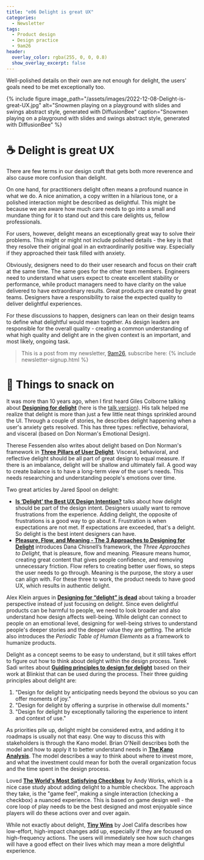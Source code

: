```yaml
---
title: "e06 Delight is great UX"
categories:
  - Newsletter
tags:
  - Product design
  - Design practice
  - 9am26
header:
  overlay_color: rgba(255, 0, 0, 0.8)
  show_overlay_excerpt: false
---
```

Well-polished details on their own are not enough for delight, the users' goals need to be met exceptionally too.

{% include figure image_path="/assets/images/2022-12-08-Delight-is-great-UX.jpg" alt="Snowmen playing on a playground with slides and swings abstract style, generated with DiffusionBee" caption="Snowmen playing on a playground with slides and swings abstract style, generated with DiffusionBee" %}

# ☕ Delight is great UX

There are few terms in our design craft that gets both more reverence and also cause more confusion than delight.

On one hand, for practitioners delight often means a profound nuance in what we do. A nice animation, a copy written in a hilarious tone, or a polished interaction might be described as delightful. This might be because we are aware how much care needs to go into a small and mundane thing for it to stand out and this care delights us, fellow professionals.

For users, however, delight means an exceptionally great way to solve their problems. This might or might not include polished details - the key is that they resolve their original goal in an extraordinarily positive way. Especially if they approached their task filled with anxiety.

Obviously, designers need to do their user research and focus on their craft at the same time. The same goes for the other team members. Engineers need to understand what users expect to create excellent stability or performance, while product managers need to have clarity on the value delivered to have extraordinary results. Great products are created by great teams. Designers have a responsibility to raise the expected quality to deliver delightful experiences.

For these discussions to happen, designers can lean on their design teams to define what delightful would mean together. As design leaders are responsible for the overall quality - creating a common understanding of what high quality and delight are in the given context is an important, and most likely, ongoing task.

> This is a post from my newsletter, [9am26](https://polgarp.com/categories/newsletter/), subscribe here:
> {% include newsletter-signup.html %}

# 🍪 Things to snack on

It was more than 10 years ago, when I first heard Giles Colborne talking about **[Designing for delight](https://www.cxpartners.co.uk/our-thinking/designing_for_delight)** (here is the [talk version](https://www.youtube.com/watch?v=kInJRMr1OW4)). His talk helped me realize that delight is more than just a few little neat things sprinkled around the UI. Through a couple of stories, he describes delight happening when a user's anxiety gets resolved. This has three types: reflective, behavioral, and visceral (based on Don Norman's Emotional Design).   

Therese Fessenden also writes about delight based on Don Norman's framework in **[Three Pillars of User Delight](https://www.nngroup.com/articles/pillars-user-delight/)**. Visceral, behavioral, and reflective delight should be all part of great design to equal measure. If there is an imbalance, delight will be shallow and ultimately fail. A good way to create balance is to have a long-term view of the user's needs. This needs researching and understanding people's emotions over time.

Two great articles by Jared Spool on delight:
- **[Is ‘Delight’ the Best UX Design Intention?](https://jmspool.medium.com/is-delight-the-best-ux-design-intention-331053fca4b1)** talks about how delight should be part of the design intent. Designers usually want to remove frustrations from the experience. Adding delight, the opposite of frustrations is a good way to go about it. Frustration is when expectations are not met. If expectations are exceeded, that's a delight. So delight is the best intent designers can have.
- **[Pleasure, Flow, and Meaning - The 3 Approaches to Designing for Delight](https://articles.uie.com/pleasure_flow_and_meaning/)** introduces Dana Chisnell’s framework, the *Three Approaches to Delight*, that is pleasure, flow and meaning. Pleasure means humor, creating great content that gives people confidence, and removing unnecessary friction. Flow refers to creating better user flows, so steps the user needs to go through. Meaning is the purpose, the story a user can align with. For these three to work, the product needs to have good UX, which results in authentic delight.

Alex Klein argues in **[Designing for “delight” is dead](https://uxdesign.cc/designing-for-delight-is-dead-677bca6aebd1)** about taking a broader perspective instead of just focusing on delight. Since even delightful products can be harmful to people, we need to look broader and also understand how design affects well-being. While delight can connect to people on an emotional level, designing for well-being strives to understand people's deeper stories and the deeper value they are getting. The article also introduces the *Periodic Table of Human Elements* as a framework to humanize products.

Delight as a concept seems to be easy to understand, but it still takes effort to figure out how to think about delight within the design process. Tarek Sadi writes about **[Guiding principles to design for delight](https://uxplanet.org/guiding-principles-to-design-for-delight-a1d04a809fd9)** based on their work at Blinkist that can be used during the process. Their three guiding principles about delight are:
1. "Design for delight by anticipating needs beyond the obvious so you can offer moments of joy."
2. "Design for delight by offering a surprise in otherwise dull moments."
3. "Design for delight by exceptionally tailoring the experience to intent and context of use."

As priorities pile up, delight might be considered extra, and adding it to roadmaps is usually not that easy. One way to discuss this with stakeholders is through the Kano model. Brian O'Neill describes both the model and how to apply it to better understand needs in **[The Kano Analysis](https://medium.muz.li/the-kano-analysis-c16e7d681158)**. The model describes a way to think about where to invest more, and what the investment could mean for both the overall organization focus and the time spent in the design process.

Loved **[The World's Most Satisfying Checkbox](https://www.andy.works/words/the-most-satisfying-checkbox)** by Andy Works, which is a nice case study about adding delight to a humble checkbox. The approach they take, is the "game feel", making a single interaction (checking a checkbox) a nuanced experience. This is based on game design well - the core loop of play needs to be the best designed and most enjoyable since players will do these actions over and over again.

While not exactly about delight, **[Tiny Wins](https://joelcalifa.com/blog/tiny-wins/)** by Joel Califa describes how low-effort, high-impact changes add up, especially if they are focused on high-frequency actions. The users will immediately see how such changes will have a good effect on their lives which may mean a more delightful experience.
